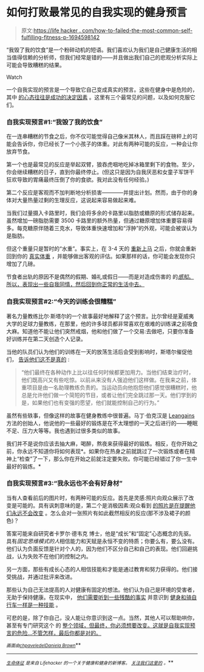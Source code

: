 # 如何打败最常见的自我实现的健身预言

> 原文:[https://life hacker . com/how-to-failed-the-most-common-self-fulfilling-fitness-p-1694598142](https://lifehacker.com/how-to-defeat-the-most-common-self-fulfilling-fitness-p-1694598142)

“我毁了我的饮食”是一个粉碎动机的短语。我们喜欢认为我们是自己健康生活的相当值得信赖的分析师，但我们经常是错的——并且做出我们自己的悲观分析实际上可能会导致糟糕的结果。

Watch

一个自我实现的预言是一个导致它自己变成真实的预言。这些在健身中是危险的，其中 [的心态往往是成功的决定因素](http://dicktalens.com/does-exercise-lead-to-weight-loss-its-all-in-the-mindset/) 。这里有三个最常见的问题，以及如何克服它们。

### 自我实现预言#1:“我毁了我的饮食”

在一连串糟糕的节食之后，你不仅可能觉得自己像米其林人，而且踩在磅秤上的可能会告诉你，你已经长了一个小孩子的体重。对此有两种可能的反应，一种会让你放弃节食。

第一个也是最常见的反应是举起双臂，狼吞虎咽地吃掉冰箱里剩下的食物。至少，你会继续糟糕的日子，直到你最终停止。(但这只是因为自我厌恶和女童子军饼干狂欢导致的胃痛最终压倒了你的食欲。我对此没有任何经验。)

第二个反应是客观而不加判断地分析损害————并提出计划。然而，由于你的身体对大量热量过剩的生理反应，这说起来容易做起来难。

当我们过量摄入卡路里时，我们会将多余的卡路里以脂肪或糖原的形式储存起来。虽然增加一磅脂肪需要 3500 卡路里的额外热量，但通过糖原增加体重要容易得多。每克糖原伴随着三克水，导致体重快速增加和“浮肿”的外观，可能会被误认为是脂肪。

但这个重量只是暂时的“水重”。事实上，在 3-4 天的 [重新上马](https://lifehacker.com/five-steps-to-get-back-into-your-fitness-routine-1658435892) 之后，你就会重新回到你的 [真实体重](http://dicktalens.com/understanding-the-scale/) ，并能够做出客观的评估。如果那样的话，你可能会发现你只增加了几磅。

节食者出轨的原因不是偶然的假期、婚礼或假日——而是对造成伤害的 的[*感知*。所以，表现出一些自我同情，然后回到你正常的生活中去。](http://dicktalens.com/the-dark-truth-about-my-first-fitness-transformation/)

### **自我实现预言#2:“今天的训练会很糟糕”**

著名力量教练比尔·斯塔尔的一个故事最好地解释了这个预言。比尔曾经是夏威夷大学的足球力量教练，在那里，他的许多球员都非常喜欢在艰难的训练课之前吸食大麻。知道他不能让他们突然戒烟，他和他们做了一个交易:去做吧，只要你准备好训练并在第二天创造个人记录。

当他的队员们认为他们的训练在一天的放荡生活后会受到影响时，斯塔尔催促他们， [告诉他们这不是真的](http://startingstrength.com/articles/hangover_starr.pdf) :

> “他们最终在各种动作上比以往任何时候都更加用力。当他们结束治疗时，他们既高兴又有些吃惊。以前从来没有人强迫他们这样做。在我来之前，体重项目是由一名助理教练负责的。当运动员向他抱怨他们感觉很糟糕时，他总是允许他们做一个简短的节目，或者让他们完全跳过那一天。他们学到的是，如果他们也有变强的愿望，他们就能控制自己的行为。”

虽然有些轶事，但像这样的故事在健身教练中很普遍。马丁·伯克汉是 [Leangains](http://leangains.com) 方法的创始人，他说他的一些最好的锻炼是在不太理想的一天之后进行的——睡眠不足、压力大等等。我也遇到过很多类似的故事。

我们并不是说你应该去抽大麻，喝醉，熬夜来获得最好的锻炼。相反，在你开始之前，你永远不知道你将如何表现*。如果你在热身之前就跳过了一次锻炼或者在精神上“检查”了一下，那么你在开始之前就注定要失败。你可能已经错过了你一生中最好的锻炼。*

### **自我实现预言#3:“我永远也不会有好身材”**

当有人查看前后的图片时，有两种可能的反应。首先是灵感:照片向观众展示了改变是可能的。具有讽刺意味的是，第二个是消极因素:观众看到 [的照片是在提醒他们永远不会改变](http://www.schwarzenegger.com/fitness/post/everything-that-you-know-about-motivating-others-is-wrong) 。怎么会对一张照片有如此截然相反的反应(那不涉及裙子的颜色)？

答案可能来自研究者卡罗尔·德韦克 博士，他是“成长”和“固定”心态概念的先驱。具有*固定思维模式的人*相信能力和天赋是永恒不变的特质；你要么有，要么没有。他们认为负面反馈是针对个人的，因为他们不区分自己和自己的表现。他们回避挑战，认为失败不在他们的控制之内。

另一方面，那些有成长心态的人相信技能和才能是通过教育和努力获得的。他们接受挑战，并通过批评来改进。

那些认为自己无法提高的人对健康有固定的想法。他们认为自己是环境的受害者，无助于保持健康。在现实中， [他们需要听到一些残酷的事实](https://lifehacker.com/four-harsh-truths-that-will-make-you-a-healthier-person-1684899154) 并意识到 [健身和骑自行车一样是一种技能](http://lifehacker.com/fitness-is-a-skill-not-a-talent-heres-how-to-develop-1651281013) 。

可悲的是，除了你自己，没人能让你意识到这一点。当然，其他人可以帮助哄你，甚至有专门研究这个 的 [整个领域，但最终，你必须想要改变。这就是自我实现预言的危险...不管怎样，最后你都是对的。](http://en.wikipedia.org/wiki/Motivational_interviewing)

<small>*画面由*</small>[<small>*chpavel*</small>](http://www.shutterstock.com/pic-251586802.html)<small></small>*[<small>*edel*</small>](http://www.shutterstock.com/pic-173315717.html)<small></small>*[<small>*Daniela Brown*</small>](https://www.flickr.com/photos/danibrownphotography/)<small></small>**

* * *

***[*<small>生命体征</small>*](http://vitals.lifehacker.com/) <small>*是来自 Lifehacker 的一个关于健康和健身的新博客。*</small> [<small>*关注我们这里的*</small>](https://twitter.com/VitalsLH) <small>*。*</small>***
